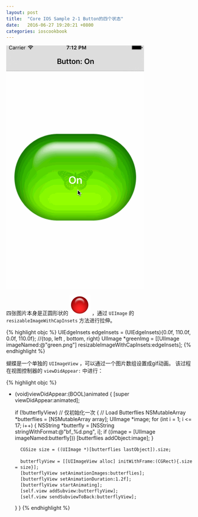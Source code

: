 ```yaml
---
layout: post
title:  "Core IOS Sample 2-1 Button的四个状态"
date:   2016-06-27 19:20:21 +0800
categories: ioscookbook
---
```


![button on/off](/src/images/cookbook_gif/2-1/2-1.gif)

四张图片本身是正圆形状的 ![origin](/src/images/cookbook_gif/2-1/origin.png) ，通过 `UIImage` 的 `resizableImageWithCapInsets` 方法进行拉伸。

{% highlight objc %}
UIEdgeInsets edgeInsets = (UIEdgeInsets){0.0f, 110.0f, 0.0f, 110.0f}; //{top, left , bottom, right}
UIImage *greenImg = [[UIImage imageNamed:@"green.png"] resizableImageWithCapInsets:edgeInsets];
{% endhighlight %}

蝴蝶是一个单独的 `UIImageView` ，可以通过一个图片数组设置成gif动画。 该过程在视图控制器的 `viewDidAppear:` 中进行：

{% highlight objc %}
- (void)viewDidAppear:(BOOL)animated
{
    [super viewDidAppear:animated];

    if (!butterflyView)		// 仅初始化一次
    {
        // Load Butterflies
        NSMutableArray *butterflies = [NSMutableArray array];
        UIImage *image;
        for (int i = 1; i <= 17; i++)
        {
            NSString *butterfly = [NSString stringWithFormat:@"bf_%d.png", i];
            if ((image = [UIImage imageNamed:butterfly]))
                [butterflies addObject:image];
        }
        
        CGSize size = ((UIImage *)[butterflies lastObject]).size;
        
        butterflyView = [[UIImageView alloc] initWithFrame:(CGRect){.size = size}];
        [butterflyView setAnimationImages:butterflies];
        [butterflyView setAnimationDuration:1.2f];
        [butterflyView startAnimating];
        [self.view addSubview:butterflyView];
        [self.view sendSubviewToBack:butterflyView];
    }
}
{% endhighlight %}
